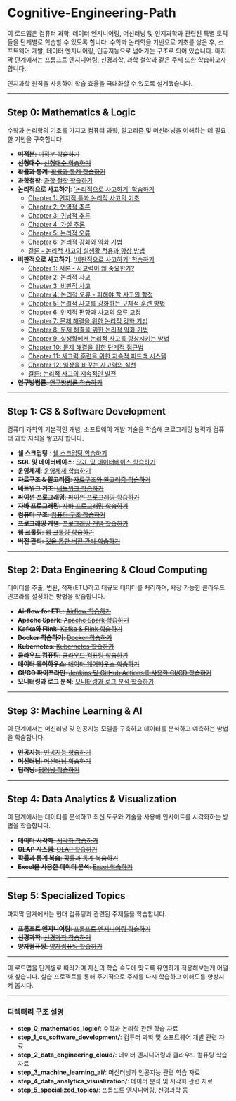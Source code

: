 # Cognitive-Engineering-Path

이 로드맵은 컴퓨터 과학, 데이터 엔지니어링, 머신러닝 및 인지과학과 관련된 특별 토픽들을 단계별로 학습할 수 있도록 합니다. 수학과 논리학을 기반으로 기초를 쌓은 후, 소프트웨어 개발, 데이터 엔지니어링, 인공지능으로 넘어가는 구조로 되어 있습니다. 마지막 단계에서는 프롬프트 엔지니어링, 신경과학, 과학 철학과 같은 주제 또한 학습하고자 합니다.

인지과학 원칙을 사용하여 학습 효율을 극대화할 수 있도록 설계했습니다.

---

## Step 0: **Mathematics & Logic**
수학과 논리학의 기초를 가지고 컴퓨터 과학, 알고리즘 및 머신러닝을 이해하는 데 필요한 기반을 구축합니다.

- ~~**미적분**: [미적분 학습하기](https://github.com/username/calculus)~~
- ~~**선형대수**: [선형대수 학습하기](https://github.com/username/linear-algebra)~~
- ~~**확률과 통계**: [확률과 통계 학습하기](https://github.com/username/probability-statistics)~~
- ~~**과학철학**: [과학 철학 학습하기](https://github.com/username/philosophy)~~
- **논리적으로 사고하기**: ['논리적으로 사고하기' 학습하기](step_0_mathematics_logic/logical-thinking)
    - [Chapter 1: 인지적 틀과 논리적 사고의 기초](step_0_mathematics_logic/logical-thinking/logical-thinking-chapter1.md)
    - [Chapter 2: 연역적 추론](step_0_mathematics_logic/logical-thinking/logical-thinking-chapter2.md)
    - [Chapter 3: 귀납적 추론](step_0_mathematics_logic/logical-thinking/logical-thinking-chapter3.md)
    - [Chapter 4: 가설 추론](step_0_mathematics_logic/logical-thinking/logical-thinking-chapter4.md)
    - [Chapter 5: 논리적 오류](step_0_mathematics_logic/logical-thinking/logical-thinking-chapter5.md)
    - [Chapter 6: 논리적 강화와 약화 기법](step_0_mathematics_logic/logical-thinking/logical-thinking-chapter6.md)
    - [결론 - 논리적 사고의 실생활 적용과 향상 방법](step_0_mathematics_logic/logical-thinking/logical-thinking-conclusion.md)
- **비판적으로 사고하기**: ['비판적으로 사고하기' 학습하기](step_0_mathematics_logic/critical-thinking)
    - [Chapter 1: 서론 - 사고력이 왜 중요한가?](step_0_mathematics_logic/critical-thinking/critical-thinking-chapter1.md)
    - [Chapter 2: 논리적 사고](step_0_mathematics_logic/critical-thinking/critical-thinking-chapter2.md)
    - [Chapter 3: 비판적 사고](step_0_mathematics_logic/critical-thinking/critical-thinking-chapter3.md)
    - [Chapter 4: 논리적 오류 - 피해야 할 사고의 함정](step_0_mathematics_logic/critical-thinkingc/critical-thinking-chapter4.md)
    - [Chapter 5: 논리적 사고를 강화하는 구체적 훈련 방법](step_0_mathematics_logic/critical-thinking/critical-thinking-chapter5.md)
    - [Chapter 6: 인지적 편향과 사고의 오류 교정](step_0_mathematics_logic/critical-thinking/critical-thinking-chapter6.md)
    - [Chapter 7: 문제 해결을 위한 논리적 강화 기법](step_0_mathematics_logic/critical-thinking/critical-thinking-chapter7.md)
    - [Chapter 8: 문제 해결을 위한 논리적 약화 기법](step_0_mathematics_logic/critical-thinking/critical-thinking-chapter8.md)
    - [Chapter 9: 실생활에서 논리적 사고를 향상시키는 방법](step_0_mathematics_logic/critical-thinking/critical-thinking-chapter9.md)
    - [Chapter 10: 문제 해결을 위한 단계적 접근법](step_0_mathematics_logic/critical-thinking/critical-thinking-chapter10.md)
    - [Chapter 11: 사고력 훈련을 위한 지속적 피드백 시스템](step_0_mathematics_logic/critical-thinking/critical-thinking-chapter11.md)
    - [Chapter 12: 일상을 바꾸는 사고력의 실천](step_0_mathematics_logic/critical-thinking/critical-thinking-chapter12.md)
    - [결론: 논리적 사고의 지속적인 발전](step_0_mathematics_logic/critical-thinking/critical-thinking-conclusion.md)
- ~~**연구방법론**: [연구방법론 학습하기](https://github.com/username/experimentation)~~

---

## Step 1: **CS & Software Development**
컴퓨터 과학의 기본적인 개념, 소프트웨어 개발 기술을 학습해 프로그래밍 능력과 컴퓨터 과학 지식을 쌓고자 합니다.

- **쉘 스크립팅** : [쉘 스크립팅 학습하기](https://github.com/allenkang92/shell-scripting-starter.git)
- **SQL 및 데이터베이스**: [SQL 및 데이터베이스 학습하기](https://github.com/allenkang92/database-basics.git)
- ~~**운영체제**: [운영체제 학습하기](https://github.com/username/os)~~
- ~~**자료구조 & 알고리즘**: [자료구조와 알고리즘 학습하기](https://github.com/username/data-structures-algorithms)~~
- ~~**네트워크 기초**: [네트워크 학습하기](https://github.com/username/networking)~~
- ~~**파이썬 프로그래밍**: [파이썬 프로그래밍 학습하기](https://github.com/username/python-programming)~~
- ~~**자바 프로그래밍**: [자바 프로그래밍 학습하기](https://github.com/username/java)~~
- ~~**컴퓨터 구조**: [컴퓨터 구조 학습하기](https://github.com/username/computer-architecture)~~
- ~~**프로그래밍 개념**: [프로그래밍 개념 학습하기](https://github.com/username/programming-concepts)~~
- ~~**웹 크롤링**: [웹 크롤링 학습하기](https://github.com/username/web-crawling)~~
- ~~**버전 관리**: [깃을 통한 버전 관리 학습하기](https://github.com/username/version-control)~~

---

## Step 2: **Data Engineering & Cloud Computing**
데이터를 추출, 변환, 적재(ETL)하고 대규모 데이터를 처리하며, 확장 가능한 클라우드 인프라를 설정하는 방법을 학습합니다.

- ~~**Airflow for ETL**: [Airflow 학습하기](https://github.com/username/airflow-etl)~~
- ~~**Apache Spark**: [Apache Spark 학습하기](https://github.com/username/apache-spark)~~
- ~~**Kafka와 Flink**: [Kafka & Flink 학습하기](https://github.com/username/kafka-flink)~~
- ~~**Docker 학습하기**: [Docker 학습하기](https://github.com/username/docker)~~
- ~~**Kubernetes**: [Kubernetes 학습하기](https://github.com/username/kubernetes)~~
- ~~**클라우드 컴퓨팅**: [클라우드 컴퓨팅 학습하기](https://github.com/username/cloud-computing)~~
- ~~**데이터 웨어하우스**: [데이터 웨어하우스 학습하기](https://github.com/username/data-warehouse)~~
- ~~**CI/CD 파이프라인**: [Jenkins 및 GitHub Actions를 사용한 CI/CD 학습하기](https://github.com/username/cicd-pipelines)~~
- ~~**모니터링과 로그 분석**: [모니터링과 로그 분석 학습하기](https://github.com/username/monitoring-and-log-analysis)~~

---

## Step 3: **Machine Learning & AI**
이 단계에서는 머신러닝 및 인공지능 모델을 구축하고 데이터를 분석하고 예측하는 방법을 학습합니다.

- ~~**인공지능**: [인공지능 학습하기](https://github.com/username/artificial-intelligence)~~
- ~~**머신러닝**: [머신러닝 학습하기](https://github.com/username/machine-learning)~~
- ~~**딥러닝**: [딥러닝 학습하기](https://github.com/username/deep-learning)~~

---

## Step 4: **Data Analytics & Visualization**
이 단계에서는 데이터를 분석하고 최신 도구와 기술을 사용해 인사이트를 시각화하는 방법을 학습합니다.

- ~~**데이터 시각화**: [시각화 학습하기](https://github.com/username/visualization-projects)~~
- ~~**OLAP 시스템**: [OLAP 학습하기](https://github.com/username/olap-systems)~~
- ~~**확률과 통계 복습**: [확률과 통계 복습하기](https://github.com/username/probability-statistics)~~
- ~~**Excel을 사용한 데이터 분석**: [Excel 학습하기](https://github.com/username/excel-analysis)~~

---

## Step 5: **Specialized Topics**
마지막 단계에서는 현대 컴퓨팅과 관련된 주제들을 학습합니다.

- ~~**프롬프트 엔지니어링**: [프롬프트 엔지니어링 학습하기](https://github.com/username/prompt-engineering)~~
- ~~**신경과학**: [신경과학 학습하기](https://github.com/username/neuroscience)~~
- ~~**양자컴퓨팅**: [양자컴퓨팅 학습하기](https://github.com/username/quantum-computing)~~

---

이 로드맵을 단계별로 따라가며 자신의 학습 속도에 맞도록 유연하게 적용해보는게 어떨까 싶습니다. 실습 프로젝트를 통해 주기적으로 주제를 다시 학습하고 이해도를 향상시켜 봅시다.

---

### 디렉터리 구조 설명
- **step_0_mathematics_logic/**: 수학과 논리학 관련 학습 자료
- **step_1_cs_software_development/**: 컴퓨터 과학 및 소프트웨어 개발 관련 자료
- **step_2_data_engineering_cloud/**: 데이터 엔지니어링과 클라우드 컴퓨팅 학습 자료
- **step_3_machine_learning_ai/**: 머신러닝과 인공지능 관련 학습 자료
- **step_4_data_analytics_visualization/**: 데이터 분석 및 시각화 관련 자료
- **step_5_specialized_topics/**: 프롬프트 엔지니어링, 신경과학 등
